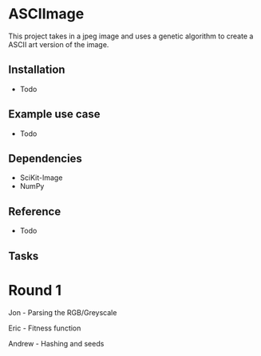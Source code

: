 # ASCIImage

This project takes in a jpeg image and uses a genetic algorithm to create a ASCII art version of the image. 

## Installation

- Todo

## Example use case

- Todo

## Dependencies

- SciKit-Image
- NumPy


## Reference

- Todo

## Tasks

# Round 1

Jon - Parsing the RGB/Greyscale

Eric - Fitness function

Andrew - Hashing and seeds

